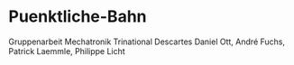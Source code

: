 # Puenktliche-Bahn
Gruppenarbeit Mechatronik Trinational Descartes Daniel Ott, André Fuchs, Patrick Laemmle, Philippe Licht
